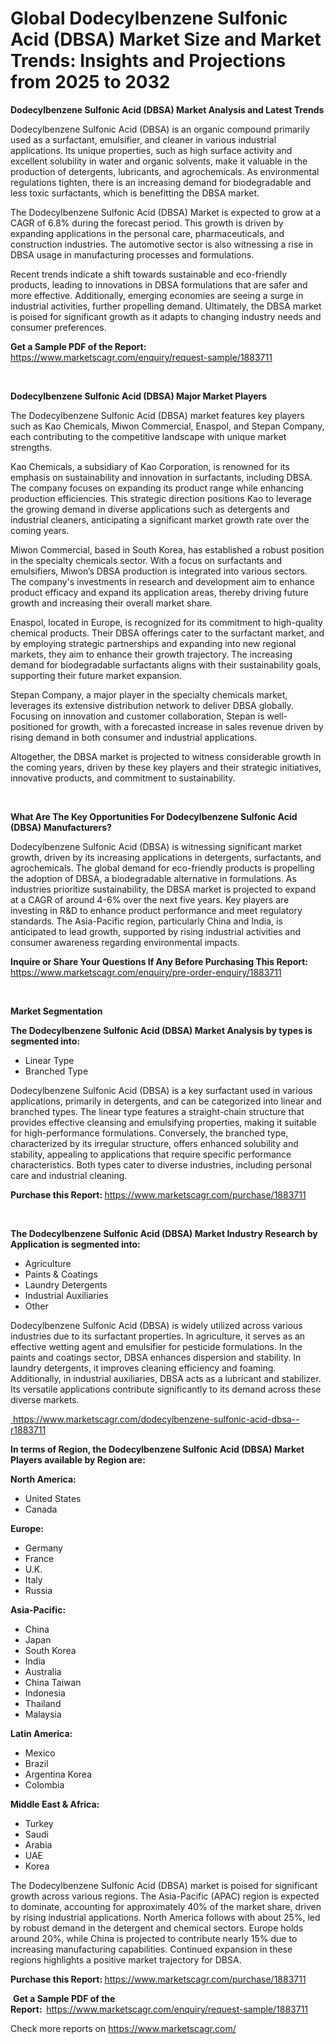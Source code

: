 <p><h1>Global Dodecylbenzene Sulfonic Acid (DBSA) Market Size and Market Trends: Insights and Projections from 2025 to 2032</h1></p><p><strong>Dodecylbenzene Sulfonic Acid (DBSA) Market Analysis and Latest Trends</strong></p>
<p><p>Dodecylbenzene Sulfonic Acid (DBSA) is an organic compound primarily used as a surfactant, emulsifier, and cleaner in various industrial applications. Its unique properties, such as high surface activity and excellent solubility in water and organic solvents, make it valuable in the production of detergents, lubricants, and agrochemicals. As environmental regulations tighten, there is an increasing demand for biodegradable and less toxic surfactants, which is benefitting the DBSA market.</p><p>The Dodecylbenzene Sulfonic Acid (DBSA) Market is expected to grow at a CAGR of 6.8% during the forecast period. This growth is driven by expanding applications in the personal care, pharmaceuticals, and construction industries. The automotive sector is also witnessing a rise in DBSA usage in manufacturing processes and formulations. </p><p>Recent trends indicate a shift towards sustainable and eco-friendly products, leading to innovations in DBSA formulations that are safer and more effective. Additionally, emerging economies are seeing a surge in industrial activities, further propelling demand. Ultimately, the DBSA market is poised for significant growth as it adapts to changing industry needs and consumer preferences.</p></p>
<p><strong>Get a Sample PDF of the Report:&nbsp;</strong> <a href="https://www.marketscagr.com/enquiry/request-sample/1883711?utm_campaign=3577&utm_medium=2&utm_source=Github&utm_content=ia&utm_term=03042025&utm_id=dodecylbenzene-sulfonic-acid-dbsa">https://www.marketscagr.com/enquiry/request-sample/1883711</a></p>
<p>&nbsp;</p>
<p><strong>Dodecylbenzene Sulfonic Acid (DBSA) Major Market Players</strong></p>
<p><p>The Dodecylbenzene Sulfonic Acid (DBSA) market features key players such as Kao Chemicals, Miwon Commercial, Enaspol, and Stepan Company, each contributing to the competitive landscape with unique market strengths.</p><p>Kao Chemicals, a subsidiary of Kao Corporation, is renowned for its emphasis on sustainability and innovation in surfactants, including DBSA. The company focuses on expanding its product range while enhancing production efficiencies. This strategic direction positions Kao to leverage the growing demand in diverse applications such as detergents and industrial cleaners, anticipating a significant market growth rate over the coming years.</p><p>Miwon Commercial, based in South Korea, has established a robust position in the specialty chemicals sector. With a focus on surfactants and emulsifiers, Miwon’s DBSA production is integrated into various sectors. The company's investments in research and development aim to enhance product efficacy and expand its application areas, thereby driving future growth and increasing their overall market share.</p><p>Enaspol, located in Europe, is recognized for its commitment to high-quality chemical products. Their DBSA offerings cater to the surfactant market, and by employing strategic partnerships and expanding into new regional markets, they aim to enhance their growth trajectory. The increasing demand for biodegradable surfactants aligns with their sustainability goals, supporting their future market expansion.</p><p>Stepan Company, a major player in the specialty chemicals market, leverages its extensive distribution network to deliver DBSA globally. Focusing on innovation and customer collaboration, Stepan is well-positioned for growth, with a forecasted increase in sales revenue driven by rising demand in both consumer and industrial applications.</p><p>Altogether, the DBSA market is projected to witness considerable growth in the coming years, driven by these key players and their strategic initiatives, innovative products, and commitment to sustainability.</p></p>
<p>&nbsp;</p>
<p><strong>What Are The Key Opportunities For Dodecylbenzene Sulfonic Acid (DBSA) Manufacturers?</strong></p>
<p><p>Dodecylbenzene Sulfonic Acid (DBSA) is witnessing significant market growth, driven by its increasing applications in detergents, surfactants, and agrochemicals. The global demand for eco-friendly products is propelling the adoption of DBSA, a biodegradable alternative in formulations. As industries prioritize sustainability, the DBSA market is projected to expand at a CAGR of around 4-6% over the next five years. Key players are investing in R&D to enhance product performance and meet regulatory standards. The Asia-Pacific region, particularly China and India, is anticipated to lead growth, supported by rising industrial activities and consumer awareness regarding environmental impacts.</p></p>
<p><strong>Inquire or Share Your Questions If Any Before Purchasing This Report:</strong> <a href="https://www.marketscagr.com/enquiry/pre-order-enquiry/1883711?utm_campaign=3577&utm_medium=2&utm_source=Github&utm_content=ia&utm_term=03042025&utm_id=dodecylbenzene-sulfonic-acid-dbsa">https://www.marketscagr.com/enquiry/pre-order-enquiry/1883711</a></p>
<p>&nbsp;</p>
<p><strong>Market Segmentation</strong></p>
<p><strong>The Dodecylbenzene Sulfonic Acid (DBSA) Market Analysis by types is segmented into:</strong></p>
<p><ul><li>Linear Type</li><li>Branched Type</li></ul></p>
<p><p>Dodecylbenzene Sulfonic Acid (DBSA) is a key surfactant used in various applications, primarily in detergents, and can be categorized into linear and branched types. The linear type features a straight-chain structure that provides effective cleansing and emulsifying properties, making it suitable for high-performance formulations. Conversely, the branched type, characterized by its irregular structure, offers enhanced solubility and stability, appealing to applications that require specific performance characteristics. Both types cater to diverse industries, including personal care and industrial cleaning.</p></p>
<p><strong>Purchase this Report:&nbsp;</strong><a href="https://www.marketscagr.com/purchase/1883711?utm_campaign=3577&utm_medium=2&utm_source=Github&utm_content=ia&utm_term=03042025&utm_id=dodecylbenzene-sulfonic-acid-dbsa">https://www.marketscagr.com/purchase/1883711</a></p>
<p>&nbsp;</p>
<p><strong>The Dodecylbenzene Sulfonic Acid (DBSA) Market Industry Research by Application is segmented into:</strong></p>
<p><ul><li>Agriculture</li><li>Paints & Coatings</li><li>Laundry Detergents</li><li>Industrial Auxiliaries</li><li>Other</li></ul></p>
<p><p>Dodecylbenzene Sulfonic Acid (DBSA) is widely utilized across various industries due to its surfactant properties. In agriculture, it serves as an effective wetting agent and emulsifier for pesticide formulations. In the paints and coatings sector, DBSA enhances dispersion and stability. In laundry detergents, it improves cleaning efficiency and foaming. Additionally, in industrial auxiliaries, DBSA acts as a lubricant and stabilizer. Its versatile applications contribute significantly to its demand across these diverse markets.</p></p>
<p><a href="https://www.marketscagr.com/dodecylbenzene-sulfonic-acid-dbsa--r1883711?utm_campaign=3577&utm_medium=2&utm_source=Github&utm_content=ia&utm_term=03042025&utm_id=dodecylbenzene-sulfonic-acid-dbsa">&nbsp;https://www.marketscagr.com/dodecylbenzene-sulfonic-acid-dbsa--r1883711</a></p>
<p><strong>In terms of Region, the Dodecylbenzene Sulfonic Acid (DBSA) Market Players available by Region are:</strong></p>
<p>
    <p> <strong> North America: </strong>
        <ul>
            <li>United States</li>
            <li>Canada</li>
        </ul>
        </p> 
    <p> <strong> Europe: </strong>
        <ul>
            <li>Germany</li>
            <li>France</li>
            <li>U.K.</li>
            <li>Italy</li>
            <li>Russia</li>
        </ul>
        </p> 
    <p> <strong> Asia-Pacific: </strong>
        <ul>
            <li>China</li>
            <li>Japan</li>
            <li>South Korea</li>
            <li>India</li>
            <li>Australia</li>
            <li>China Taiwan</li>
            <li>Indonesia</li>
            <li>Thailand</li>
            <li>Malaysia</li>
        </ul>
        </p> 
    <p> <strong> Latin America: </strong>
        <ul>
            <li>Mexico</li>
            <li>Brazil</li>
            <li>Argentina Korea</li>
            <li>Colombia</li>
        </ul>
        </p> 
    <p> <strong> Middle East & Africa: </strong>
        <ul>
            <li>Turkey</li>
            <li>Saudi</li>
            <li>Arabia</li>
            <li>UAE</li>
            <li>Korea</li>
        </ul>
    </p>
    </p>
<p><p>The Dodecylbenzene Sulfonic Acid (DBSA) market is poised for significant growth across various regions. The Asia-Pacific (APAC) region is expected to dominate, accounting for approximately 40% of the market share, driven by rising industrial applications. North America follows with about 25%, led by robust demand in the detergent and chemical sectors. Europe holds around 20%, while China is projected to contribute nearly 15% due to increasing manufacturing capabilities. Continued expansion in these regions highlights a positive market trajectory for DBSA.</p></p>
<p><strong>Purchase this Report: </strong><a href="https://www.marketscagr.com/purchase/1883711?utm_campaign=3577&utm_medium=2&utm_source=Github&utm_content=ia&utm_term=03042025&utm_id=dodecylbenzene-sulfonic-acid-dbsa">https://www.marketscagr.com/purchase/1883711</a></p>
<p>&nbsp;<strong>Get a Sample PDF of the Report:&nbsp;&nbsp;</strong><a href="https://www.marketscagr.com/enquiry/request-sample/1883711?utm_campaign=3577&utm_medium=2&utm_source=Github&utm_content=ia&utm_term=03042025&utm_id=dodecylbenzene-sulfonic-acid-dbsa">https://www.marketscagr.com/enquiry/request-sample/1883711</a></p>
<p><strong></strong></p>
<p>Check more reports on <a href="https://www.marketscagr.com/?utm_campaign=3577&utm_medium=2&utm_source=Github&utm_content=ia&utm_term=03042025&utm_id=dodecylbenzene-sulfonic-acid-dbsa">https://www.marketscagr.com/</a></p>
